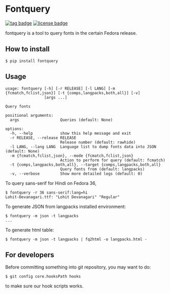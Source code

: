 # Fontquery
[![tag badge](https://img.shields.io/github/v/tag/fedora-i18n/fontquery)](https://github.com/fedora-i18n/fontquery/tags)
[![license badge](https://img.shields.io/github/license/fedora-i18n/fontquery)](./LICENSE)

fontquery is a tool to query fonts in the certain Fedora release.

## How to install

```
$ pip install fontquery
```

## Usage

```
usage: fontquery [-h] [-r RELEASE] [-l LANG] [-m {fcmatch,fclist,json}] [-t {comps,langpacks,both,all}] [-v]
                 [args ...]

Query fonts

positional arguments:
  args                  Queries (default: None)

options:
  -h, --help            show this help message and exit
  -r RELEASE, --release RELEASE
                        Release number (default: rawhide)
  -l LANG, --lang LANG  Language list to dump fonts data into JSON (default: None)
  -m {fcmatch,fclist,json}, --mode {fcmatch,fclist,json}
                        Action to perform for query (default: fcmatch)
  -t {comps,langpacks,both,all}, --target {comps,langpacks,both,all}
                        Query fonts from (default: langpacks)
  -v, --verbose         Show more detailed logs (default: 0)
```

To query sans-serif for Hindi on Fedora 36,

```
$ fontquery -r 36 sans-serif:lang=hi
Lohit-Devanagari.ttf: "Lohit Devanagari" "Regular"
```

To generate JSON from langpacks installed environment:

```
$ fontquery -m json -t langpacks
...
```

To generate html table:

```
$ fontquery -m json -t langpacks | fq2html -o langpacks.html -
```

## For developers

Before committing something into git repository, you may want to do:

```
$ git config core.hooksPath hooks
```

to make sure our hook scripts works.
